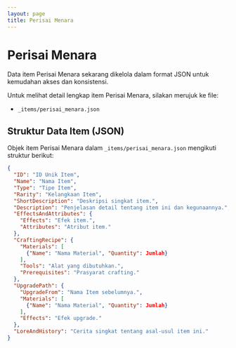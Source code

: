 ```yaml
---
layout: page
title: Perisai Menara
---
```

# Perisai Menara

Data item Perisai Menara sekarang dikelola dalam format JSON untuk kemudahan akses dan konsistensi.

Untuk melihat detail lengkap item Perisai Menara, silakan merujuk ke file:
*   `_items/perisai_menara.json`

## Struktur Data Item (JSON)

Objek item Perisai Menara dalam `_items/perisai_menara.json` mengikuti struktur berikut:

```json
{
  "ID": "ID Unik Item",
  "Name": "Nama Item",
  "Type": "Tipe Item",
  "Rarity": "Kelangkaan Item",
  "ShortDescription": "Deskripsi singkat item.",
  "Description": "Penjelasan detail tentang item ini dan kegunaannya.",
  "EffectsAndAttributes": {
    "Effects": "Efek item.",
    "Attributes": "Atribut item."
  },
  "CraftingRecipe": {
    "Materials": [
      {"Name": "Nama Material", "Quantity": Jumlah}
    ],
    "Tools": "Alat yang dibutuhkan.",
    "Prerequisites": "Prasyarat crafting."
  },
  "UpgradePath": {
    "UpgradeFrom": "Nama Item sebelumnya.",
    "Materials": [
      {"Name": "Nama Material", "Quantity": Jumlah}
    ],
    "Effects": "Efek upgrade."
  },
  "LoreAndHistory": "Cerita singkat tentang asal-usul item ini."
}
```